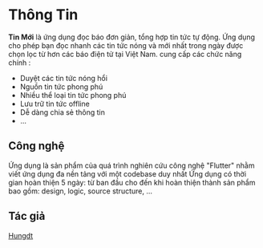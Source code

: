 # Thông Tin

  **Tin Mới** là ứng dụng đọc báo đơn giản, tổng hợp tin tức tự động. Ứng dụng cho phép bạn đọc nhanh các tin tức nóng và mới nhất trong ngày được chọn lọc từ hơn các báo điện tử tại Việt Nam.
cung cấp các chức năng chính :
 * Duyệt các tin tức nóng hổi
 * Nguồn tin tức phong phú
 * Nhiều thể loại tin tức phong phú
 * Lưu trữ tin tức offline
 * Dễ dàng chia sẻ thông tin
 * ...

## Công nghệ

  Ứng dụng là sản phẩm của quá trình nghiên cứu công nghệ "Flutter" nhằm viết ứng dụng đa nền tảng với một codebase duy nhất
  Ứng dụng có thời gian hoàn thiện 5 ngày: từ ban đầu cho đến khi hoàn thiện thành sản phẩm bao gồm: design, logic, source structure, ...

## Tác giả
  [Hungdt](https://zrg-team.github.io/store/)

